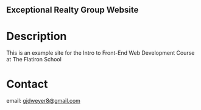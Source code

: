 Exceptional Realty Group Website
---

# Description

This is an example site for the Intro to Front-End Web Development Course at The Flatiron School

# Contact

email: gjdweyer8@gmail.com
